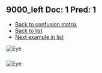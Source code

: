 ## 9000_left Doc: 1 Pred: 1
- [Back to confusion matrix](https://github.com/juliandewit/kaggle_retinopathy/blob/master/matrix.md)
- [Back to list](https://github.com/juliandewit/kaggle_retinopathy/blob/master/lists/11/list.md)
- [Next example in list](https://github.com/juliandewit/kaggle_retinopathy/blob/master/lists/11/90/9008_left.md)

![Eye](https://retinopaty.blob.core.windows.net/size1024/9000_left_1.jpeg)

### 

![Eye]()
